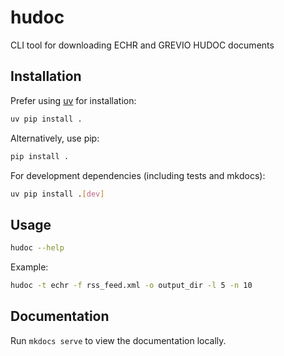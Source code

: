  # hudoc
 
 CLI tool for downloading ECHR and GREVIO HUDOC documents
 
 ## Installation
 
 Prefer using [uv](https://docs.astral.sh/uv/) for installation:
 
 ```sh
 uv pip install .
 ```
 
 Alternatively, use pip:
 
 ```sh
 pip install .
 ```
 
 For development dependencies (including tests and mkdocs):
 
 ```sh
 uv pip install .[dev]
 ```
 
 ## Usage
 
 ```sh
 hudoc --help
 ```
 
 Example:
 
 ```sh
 hudoc -t echr -f rss_feed.xml -o output_dir -l 5 -n 10
 ```
 
 ## Documentation
 
 Run `mkdocs serve` to view the documentation locally.
